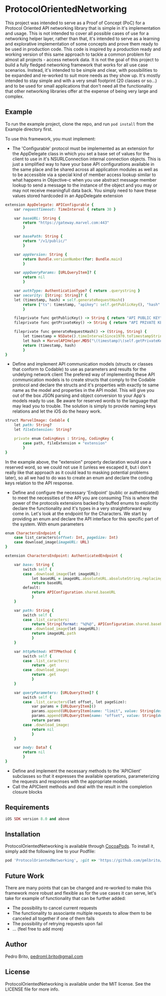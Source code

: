 # ProtocolOrientedNetworking

This project was intended to serve as a Proof of Concept (PoC) for a Protocol Oriented API networking library that is simple in it's implementation and usage. This is not intended to cover all possible cases of use for a networking helper layer, rather than that, it's intended to serve as a learning and explorative implementation of some concepts and prove them ready to be used in production code.
This code is inspired by a production ready and working version of this same approach to tackle a common problem for almost all projects - access network data.
It is not the goal of this project to build a fully fledged networking framework that works for all use case scenarios. Instead, it's intended to be simple and clear, with possibilities to be expanded and re-worked to suit more needs as they show up. It's mostly intended to stay simple and with a very small footprint (20 classes or so...) and to be used for small applications that don't need all the functionality that other networking libraries offer at the expense of being very large and complex.

## Example

To run the example project, clone the repo, and run `pod install` from the Example directory first.

To use this framework, you must implement:
- The 'Configurable' protocol must be implemented as an extension for the AppDelegate class in which you set a base set of values for the client to use in it's NSURLConnection internal connection objects.
This is just a simplified way to have your base API configurations available in the same place and be shared across all application modules as well as to be accessible via a special kind of member access lookup similar to what happens in Objective-c when you use abstract message member lookup to send a message to the instance of the object and you may or may not receive meaningfull data back.
You simply need to have these values stored hardcoded in an AppDelegate extension

```ruby
extension AppDelegate: APIConfigurable {
    var requestTimeout: TimeInterval { return 30 }

    var baseURL: String {
        return "https://gateway.marvel.com:443"
        }

    var basePath: String {
        return "/v1/public/"
        }

    var appVersion: String {
        return Bundle.versionNumber(for: Bundle.main)
        }

    var appQueryParams: [URLQueryItem]? {
        return nil
        }

    var authType: AuthenticationType? { return .querystring }
    var security: [String: String]? {
    let (timestamp, hash) = self.generateRequestHash()
        return ["ts": timestamp, "apikey": self.getPublicKey(), "hash": hash]
        }

    fileprivate func getPublicKey() -> String { return "API PUBLIC KEY" }
    fileprivate func getPrivateKey() -> String { return "API PRIVATE KEY" }

    fileprivate func generateRequestHash() -> (String, String) {
        let timestamp = NSDate().timeIntervalSince1970.toTimestampString()
        let hash = MarvelAPIHelper.MD5("\(timestamp)\(self.getPrivateKey())\(self.getPublicKey())")
        return (timestamp, hash)
        }
}
```

- Define and implement API communication models (structs or classes that conform to Codable) to use as parameters and results for the undelying network client
The prefered way of implementing these API communication models is to create structs that comply to the Codable protocol and declare the structs and it's properties with exactly te same name as the model and properties in the API model. This will give you out of the box JSON parsing and object conversion to your App's models ready to use.
Be aware for reserved words to the language that may lead you to trouble. The solution is simply to provide naming keys relations and let the iOS do the heavy work.

```ruby
struct MarvelImage: Codable {
    let path: String?
    let fileExtension: String?

    private enum CodingKeys : String, CodingKey {
        case path, fileExtension = "extension"
        }
}
```

In the example above, the "extension" property declaration would use a reserved word, so we could not use it (unless we escaped it, but i don't really like that approach as it could lead to masking potential problems later), so all we had to do was to create an enum and declare the coding keys relation to the API response.

- Define and configure the necessary 'Endpoint' (public or authenticated) to meet the necessities of the API you are consuming
This is where the power of the protocols extensions backed by buffed enums to explicitly declare the functionality and it's types in a very straightforward way come in.
Let's look at the endpoint for the Characters.
We start by providing an enum and declare the API interface for this specific part of the system. With enum parameters

```ruby
enum CharactersEndpoint {
    case list_caracters(offset: Int, pageSize: Int)
    case download_image(imageURL: URL)
}

extension CharactersEndpoint: AuthenticatedEndpoint {

    var base: String {
        switch self {
        case .download_image(let imageURL):
            let baseURL = imageURL.absoluteURL.absoluteString.replacingOccurrences(of: imageURL.path, with: "", options: [.caseInsensitive, .regularExpression])
            return baseURL
        default:
            return APIConfiguration.shared.baseURL
            }
    }

    var path: String {
        switch self {
        case .list_caracters:
            return String(format: "%@%@", APIConfiguration.shared.basePath, "characters")
        case .download_image(let imageURL):
            return imageURL.path
            }
    }

    var httpMethod: HTTPMethod {
        switch self {
        case .list_caracters:
            return .get
        case .download_image:
            return .get
            }
    }

    var queryParameters: [URLQueryItem]? {
        switch self {
        case .list_caracters(let offset, let pageSize):
            var params = [URLQueryItem]()
            params.append(URLQueryItem(name: "limit", value: String(describing: pageSize)))
            params.append(URLQueryItem(name: "offset", value: String(describing: offset)))
            return params
        case .download_image:
            return nil
            }
    }

    var body: Data? {
        return nil
        }
}
```

- Define and implement the necessary methods to the 'APIClient' subclasses so that it expresses the available operations, parameterizing the requests and responses with the appropriate models
- Call the APIClient methods and deal with the result in the completion closure blocks

## Requirements

```ruby
iOS SDK version 8.0 and above
```

## Installation

ProtocolOrientedNetworking is available through [CocoaPods](https://cocoapods.org). To install
it, simply add the following line to your Podfile:

```ruby
pod 'ProtocolOrientedNetworking', :git => 'https://github.com/pmlbrito/ProtocolOrientedNetworking.git'
```

## Future Work

There are many points that can be changed and re-worked to make this framework more robust and flexible as for the use cases it can serve, let's take for example of functionality that can be further added:
- The possibility to cancel current requests
- The functionality to associante multiple requests to allow them to be canceled all together if one of them fails
- The possibility of retrying requests upon fail
- ... (feel free to add more)

## Author

Pedro Brito, pedroml.brito@gmail.com

## License

ProtocolOrientedNetworking is available under the MIT license. See the LICENSE file for more info.
